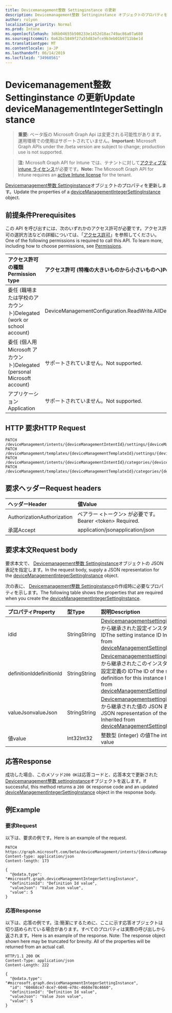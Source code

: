 ```yaml
---
title: Devicemanagement整数 Settinginstance の更新
description: Devicemanagement整数 Settinginstance オブジェクトのプロパティを更新します。
author: rolyon
localization_priority: Normal
ms.prod: Intune
ms.openlocfilehash: 3d6b04655b508233e1452d18ac749ac86a07a680
ms.sourcegitcommit: 0a62bc5849f27a55d83efce9b3eb01b9711bbe1d
ms.translationtype: MT
ms.contentlocale: ja-JP
ms.lasthandoff: 06/14/2019
ms.locfileid: "34960561"
---
```

# <a name="update-devicemanagementintegersettinginstance"></a><span data-ttu-id="5aaed-103">Devicemanagement整数 Settinginstance の更新</span><span class="sxs-lookup"><span data-stu-id="5aaed-103">Update deviceManagementIntegerSettingInstance</span></span>

> <span data-ttu-id="5aaed-104">**重要:** ベータ版の Microsoft Graph Api は変更される可能性があります。運用環境での使用はサポートされていません。</span><span class="sxs-lookup"><span data-stu-id="5aaed-104">**Important:** Microsoft Graph APIs under the /beta version are subject to change; production use is not supported.</span></span>

> <span data-ttu-id="5aaed-105">**注:** Microsoft Graph API for Intune では、テナントに対して[アクティブな intune ライセンス](https://go.microsoft.com/fwlink/?linkid=839381)が必要です。</span><span class="sxs-lookup"><span data-stu-id="5aaed-105">**Note:** The Microsoft Graph API for Intune requires an [active Intune license](https://go.microsoft.com/fwlink/?linkid=839381) for the tenant.</span></span>

<span data-ttu-id="5aaed-106">[Devicemanagement整数 Settinginstance](../resources/intune-deviceintent-devicemanagementintegersettinginstance.md)オブジェクトのプロパティを更新します。</span><span class="sxs-lookup"><span data-stu-id="5aaed-106">Update the properties of a [deviceManagementIntegerSettingInstance](../resources/intune-deviceintent-devicemanagementintegersettinginstance.md) object.</span></span>

## <a name="prerequisites"></a><span data-ttu-id="5aaed-107">前提条件</span><span class="sxs-lookup"><span data-stu-id="5aaed-107">Prerequisites</span></span>
<span data-ttu-id="5aaed-p101">この API を呼び出すには、次のいずれかのアクセス許可が必要です。アクセス許可の選択方法などの詳細については、「[アクセス許可](/graph/permissions-reference)」を参照してください。</span><span class="sxs-lookup"><span data-stu-id="5aaed-p101">One of the following permissions is required to call this API. To learn more, including how to choose permissions, see [Permissions](/graph/permissions-reference).</span></span>

|<span data-ttu-id="5aaed-110">アクセス許可の種類</span><span class="sxs-lookup"><span data-stu-id="5aaed-110">Permission type</span></span>|<span data-ttu-id="5aaed-111">アクセス許可 (特権の大きいものから小さいものへ)</span><span class="sxs-lookup"><span data-stu-id="5aaed-111">Permissions (from most to least privileged)</span></span>|
|:---|:---|
|<span data-ttu-id="5aaed-112">委任 (職場または学校のアカウント)</span><span class="sxs-lookup"><span data-stu-id="5aaed-112">Delegated (work or school account)</span></span>|<span data-ttu-id="5aaed-113">DeviceManagementConfiguration.ReadWrite.All</span><span class="sxs-lookup"><span data-stu-id="5aaed-113">DeviceManagementConfiguration.ReadWrite.All</span></span>|
|<span data-ttu-id="5aaed-114">委任 (個人用 Microsoft アカウント)</span><span class="sxs-lookup"><span data-stu-id="5aaed-114">Delegated (personal Microsoft account)</span></span>|<span data-ttu-id="5aaed-115">サポートされていません。</span><span class="sxs-lookup"><span data-stu-id="5aaed-115">Not supported.</span></span>|
|<span data-ttu-id="5aaed-116">アプリケーション</span><span class="sxs-lookup"><span data-stu-id="5aaed-116">Application</span></span>|<span data-ttu-id="5aaed-117">サポートされていません。</span><span class="sxs-lookup"><span data-stu-id="5aaed-117">Not supported.</span></span>|

## <a name="http-request"></a><span data-ttu-id="5aaed-118">HTTP 要求</span><span class="sxs-lookup"><span data-stu-id="5aaed-118">HTTP Request</span></span>
<!-- {
  "blockType": "ignored"
}
-->
``` http
PATCH /deviceManagement/intents/{deviceManagementIntentId}/settings/{deviceManagementSettingInstanceId}
PATCH /deviceManagement/templates/{deviceManagementTemplateId}/settings/{deviceManagementSettingInstanceId}
PATCH /deviceManagement/intents/{deviceManagementIntentId}/categories/{deviceManagementIntentSettingCategoryId}/settings/{deviceManagementSettingInstanceId}
PATCH /deviceManagement/templates/{deviceManagementTemplateId}/categories/{deviceManagementTemplateSettingCategoryId}/recommendedSettings/{deviceManagementSettingInstanceId}
```

## <a name="request-headers"></a><span data-ttu-id="5aaed-119">要求ヘッダー</span><span class="sxs-lookup"><span data-stu-id="5aaed-119">Request headers</span></span>
|<span data-ttu-id="5aaed-120">ヘッダー</span><span class="sxs-lookup"><span data-stu-id="5aaed-120">Header</span></span>|<span data-ttu-id="5aaed-121">値</span><span class="sxs-lookup"><span data-stu-id="5aaed-121">Value</span></span>|
|:---|:---|
|<span data-ttu-id="5aaed-122">Authorization</span><span class="sxs-lookup"><span data-stu-id="5aaed-122">Authorization</span></span>|<span data-ttu-id="5aaed-123">ベアラー &lt;トークン&gt; が必要です。</span><span class="sxs-lookup"><span data-stu-id="5aaed-123">Bearer &lt;token&gt; Required.</span></span>|
|<span data-ttu-id="5aaed-124">承諾</span><span class="sxs-lookup"><span data-stu-id="5aaed-124">Accept</span></span>|<span data-ttu-id="5aaed-125">application/json</span><span class="sxs-lookup"><span data-stu-id="5aaed-125">application/json</span></span>|

## <a name="request-body"></a><span data-ttu-id="5aaed-126">要求本文</span><span class="sxs-lookup"><span data-stu-id="5aaed-126">Request body</span></span>
<span data-ttu-id="5aaed-127">要求本文で、 [Devicemanagement整数 Settinginstance](../resources/intune-deviceintent-devicemanagementintegersettinginstance.md)オブジェクトの JSON 表記を指定します。</span><span class="sxs-lookup"><span data-stu-id="5aaed-127">In the request body, supply a JSON representation for the [deviceManagementIntegerSettingInstance](../resources/intune-deviceintent-devicemanagementintegersettinginstance.md) object.</span></span>

<span data-ttu-id="5aaed-128">次の表に、 [Devicemanagement整数 Settinginstance](../resources/intune-deviceintent-devicemanagementintegersettinginstance.md)の作成時に必要なプロパティを示します。</span><span class="sxs-lookup"><span data-stu-id="5aaed-128">The following table shows the properties that are required when you create the [deviceManagementIntegerSettingInstance](../resources/intune-deviceintent-devicemanagementintegersettinginstance.md).</span></span>

|<span data-ttu-id="5aaed-129">プロパティ</span><span class="sxs-lookup"><span data-stu-id="5aaed-129">Property</span></span>|<span data-ttu-id="5aaed-130">型</span><span class="sxs-lookup"><span data-stu-id="5aaed-130">Type</span></span>|<span data-ttu-id="5aaed-131">説明</span><span class="sxs-lookup"><span data-stu-id="5aaed-131">Description</span></span>|
|:---|:---|:---|
|<span data-ttu-id="5aaed-132">id</span><span class="sxs-lookup"><span data-stu-id="5aaed-132">id</span></span>|<span data-ttu-id="5aaed-133">String</span><span class="sxs-lookup"><span data-stu-id="5aaed-133">String</span></span>|<span data-ttu-id="5aaed-134">[Devicemanagementsettinginstance](../resources/intune-deviceintent-devicemanagementsettinginstance.md)から継承された設定インスタンス ID</span><span class="sxs-lookup"><span data-stu-id="5aaed-134">The setting instance ID Inherited from [deviceManagementSettingInstance](../resources/intune-deviceintent-devicemanagementsettinginstance.md)</span></span>|
|<span data-ttu-id="5aaed-135">definitionId</span><span class="sxs-lookup"><span data-stu-id="5aaed-135">definitionId</span></span>|<span data-ttu-id="5aaed-136">String</span><span class="sxs-lookup"><span data-stu-id="5aaed-136">String</span></span>|<span data-ttu-id="5aaed-137">[Devicemanagementsettinginstance](../resources/intune-deviceintent-devicemanagementsettinginstance.md)から継承されたこのインスタンスの設定定義の ID</span><span class="sxs-lookup"><span data-stu-id="5aaed-137">The ID of the setting definition for this instance Inherited from [deviceManagementSettingInstance](../resources/intune-deviceintent-devicemanagementsettinginstance.md)</span></span>|
|<span data-ttu-id="5aaed-138">valueJson</span><span class="sxs-lookup"><span data-stu-id="5aaed-138">valueJson</span></span>|<span data-ttu-id="5aaed-139">String</span><span class="sxs-lookup"><span data-stu-id="5aaed-139">String</span></span>|<span data-ttu-id="5aaed-140">[Devicemanagementsettinginstance](../resources/intune-deviceintent-devicemanagementsettinginstance.md)から継承された値の JSON 表現</span><span class="sxs-lookup"><span data-stu-id="5aaed-140">JSON representation of the value Inherited from [deviceManagementSettingInstance](../resources/intune-deviceintent-devicemanagementsettinginstance.md)</span></span>|
|<span data-ttu-id="5aaed-141">値</span><span class="sxs-lookup"><span data-stu-id="5aaed-141">value</span></span>|<span data-ttu-id="5aaed-142">Int32</span><span class="sxs-lookup"><span data-stu-id="5aaed-142">Int32</span></span>|<span data-ttu-id="5aaed-143">整数型 (integer) の値</span><span class="sxs-lookup"><span data-stu-id="5aaed-143">The integer value</span></span>|



## <a name="response"></a><span data-ttu-id="5aaed-144">応答</span><span class="sxs-lookup"><span data-stu-id="5aaed-144">Response</span></span>
<span data-ttu-id="5aaed-145">成功した場合、このメソッド`200 OK`は応答コードと、応答本文で更新された[Devicemanagement整数 settinginstance](../resources/intune-deviceintent-devicemanagementintegersettinginstance.md)オブジェクトを返します。</span><span class="sxs-lookup"><span data-stu-id="5aaed-145">If successful, this method returns a `200 OK` response code and an updated [deviceManagementIntegerSettingInstance](../resources/intune-deviceintent-devicemanagementintegersettinginstance.md) object in the response body.</span></span>

## <a name="example"></a><span data-ttu-id="5aaed-146">例</span><span class="sxs-lookup"><span data-stu-id="5aaed-146">Example</span></span>

### <a name="request"></a><span data-ttu-id="5aaed-147">要求</span><span class="sxs-lookup"><span data-stu-id="5aaed-147">Request</span></span>
<span data-ttu-id="5aaed-148">以下は、要求の例です。</span><span class="sxs-lookup"><span data-stu-id="5aaed-148">Here is an example of the request.</span></span>
``` http
PATCH https://graph.microsoft.com/beta/deviceManagement/intents/{deviceManagementIntentId}/settings/{deviceManagementSettingInstanceId}
Content-type: application/json
Content-length: 173

{
  "@odata.type": "#microsoft.graph.deviceManagementIntegerSettingInstance",
  "definitionId": "Definition Id value",
  "valueJson": "Value Json value",
  "value": 5
}
```

### <a name="response"></a><span data-ttu-id="5aaed-149">応答</span><span class="sxs-lookup"><span data-stu-id="5aaed-149">Response</span></span>
<span data-ttu-id="5aaed-p102">以下は、応答の例です。注:簡潔にするために、ここに示す応答オブジェクトは切り詰められている場合があります。すべてのプロパティは実際の呼び出しから返されます。</span><span class="sxs-lookup"><span data-stu-id="5aaed-p102">Here is an example of the response. Note: The response object shown here may be truncated for brevity. All of the properties will be returned from an actual call.</span></span>
``` http
HTTP/1.1 200 OK
Content-Type: application/json
Content-Length: 222

{
  "@odata.type": "#microsoft.graph.deviceManagementIntegerSettingInstance",
  "id": "60468ce7-8ce7-6046-e78c-4660e78c4660",
  "definitionId": "Definition Id value",
  "valueJson": "Value Json value",
  "value": 5
}
```





